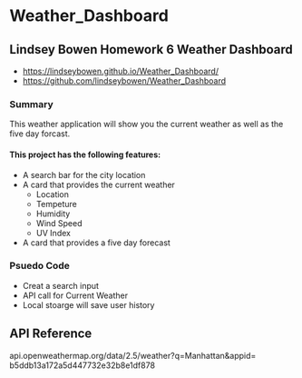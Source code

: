 # Weather_Dashboard # 

## Lindsey Bowen Homework 6 Weather Dashboard ## 
* https://lindseybowen.github.io/Weather_Dashboard/
* https://github.com/lindseybowen/Weather_Dashboard
### Summary ###
This weather application will show you the current weather as well as the five day forcast. 

#### This project has the following features: ####
* A search bar for the city location 
* A card that provides the current weather 
    * Location 
    * Tempeture 
    * Humidity 
    * Wind Speed 
    * UV Index 
* A card that provides a five day forecast 

### Psuedo Code ### 
* Creat a search input 
* API call for Current Weather 
* Local stoarge will save user history 

## API Reference ##
api.openweathermap.org/data/2.5/weather?q=Manhattan&appid= b5ddb13a172a5d447732e32b8e1df878



